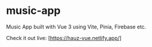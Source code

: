 # music-app
Music App built with Vue 3 using Vite, Pinia, Firebase etc.

Check it out live: [https://hauz-vue.netlify.app/]
